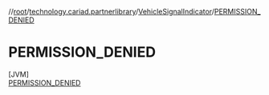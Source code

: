 //[root](../../../../index.md)/[technology.cariad.partnerlibrary](../../index.md)/[VehicleSignalIndicator](../index.md)/[PERMISSION_DENIED](index.md)

# PERMISSION_DENIED

[JVM]\
[PERMISSION_DENIED](index.md)
